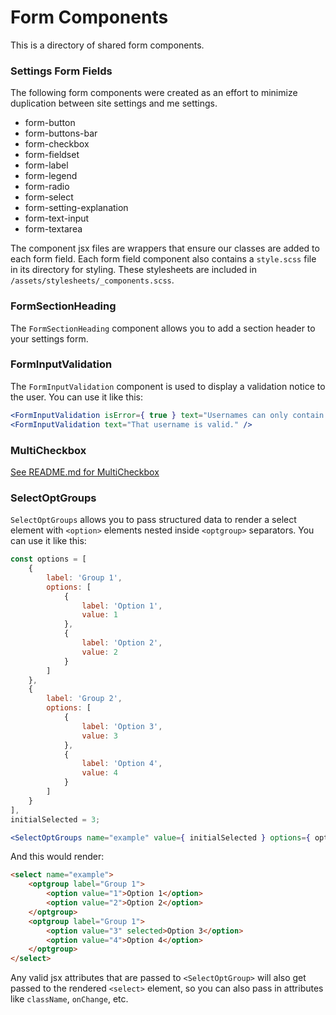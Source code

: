 Form Components
===============

This is a directory of shared form components.

### Settings Form Fields
The following form components were created as an effort to minimize duplication between site settings and me settings.

- form-button
- form-buttons-bar
- form-checkbox
- form-fieldset
- form-label
- form-legend
- form-radio
- form-select
- form-setting-explanation
- form-text-input
- form-textarea

The component jsx files are wrappers that ensure our classes are added to each form field. Each form field component also contains a `style.scss` file in its directory for styling. These stylesheets are included in `/assets/stylesheets/_components.scss`.

### FormSectionHeading
The `FormSectionHeading` component allows you to add a section header to your settings form.

### FormInputValidation
The `FormInputValidation` component is used to display a validation notice to the user. You can use it like this:

```jsx
<FormInputValidation isError={ true } text="Usernames can only contain lowercase letters (a-z) and numbers." />
<FormInputValidation text="That username is valid." />
```

### MultiCheckbox

[See README.md for MultiCheckbox](./multi-checkbox/README.md)

### SelectOptGroups
`SelectOptGroups` allows you to pass structured data to render a select element with `<option>` elements nested inside `<optgroup>` separators. You can use it like this:

```jsx
const options = [
	{
		label: 'Group 1',
		options: [
			{
				label: 'Option 1',
				value: 1
			},
			{
				label: 'Option 2',
				value: 2
			}
		]
	},
	{
		label: 'Group 2',
		options: [
			{
				label: 'Option 3',
				value: 3
			},
			{
				label: 'Option 4',
				value: 4
			}
		]
	}
],
initialSelected = 3;

<SelectOptGroups name="example" value={ initialSelected } options={ options } />
```

And this would render:

```html
<select name="example">
	<optgroup label="Group 1">
		<option value="1">Option 1</option>
		<option value="2">Option 2</option>
	</optgroup>
	<optgroup label="Group 1">
		<option value="3" selected>Option 3</option>
		<option value="4">Option 4</option>
	</optgroup>
</select>
```

Any valid jsx attributes that are passed to `<SelectOptGroup>` will also get passed to the rendered `<select>` element, so you can also pass in attributes like `className`, `onChange`, etc.
